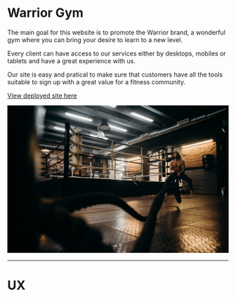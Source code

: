 # Warrior Gym
 The main goal for this website is to promote the Warrior brand, a wonderful gym where you can bring your desire to learn to a new level.
 
 Every client can have access to our services either by desktops, mobiles or tablets and have a great experience with us.

 Our site is easy and pratical to make sure that customers have all the tools suitable to sign up with a great value for a fitness community.
 
[View deployed site here]()

![Home-image](assets/images/pexels-cottonbro-4752856.jpg)

<hr>

# UX